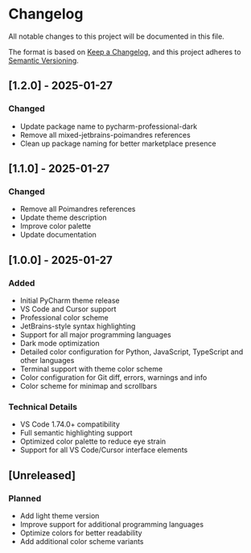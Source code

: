 # Changelog

All notable changes to this project will be documented in this file.

The format is based on [Keep a Changelog](https://keepachangelog.com/en/1.0.0/),
and this project adheres to [Semantic Versioning](https://semver.org/spec/v2.0.0.html).

## [1.2.0] - 2025-01-27

### Changed
- Update package name to pycharm-professional-dark
- Remove all mixed-jetbrains-poimandres references
- Clean up package naming for better marketplace presence

## [1.1.0] - 2025-01-27

### Changed
- Remove all Poimandres references
- Update theme description
- Improve color palette
- Update documentation

## [1.0.0] - 2025-01-27

### Added
- Initial PyCharm theme release
- VS Code and Cursor support
- Professional color scheme
- JetBrains-style syntax highlighting
- Support for all major programming languages
- Dark mode optimization
- Detailed color configuration for Python, JavaScript, TypeScript and other languages
- Terminal support with theme color scheme
- Color configuration for Git diff, errors, warnings and info
- Color scheme for minimap and scrollbars

### Technical Details
- VS Code 1.74.0+ compatibility
- Full semantic highlighting support
- Optimized color palette to reduce eye strain
- Support for all VS Code/Cursor interface elements

## [Unreleased]

### Planned
- Add light theme version
- Improve support for additional programming languages
- Optimize colors for better readability
- Add additional color scheme variants
